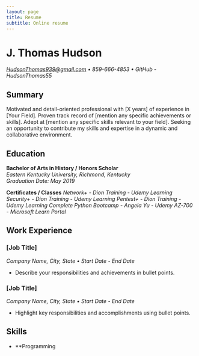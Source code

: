 ```yaml
---
layout: page
title: Resume
subtitle: Online resume
---
```



# J. Thomas Hudson
*HudsonThomas939@gmail.com • 859-666-4853 • GitHub - HudsonThomas55*

## Summary
Motivated and detail-oriented professional with [X years] of experience in [Your Field]. Proven track record of [mention any specific achievements or skills]. Adept at [mention any specific skills relevant to your field]. Seeking an opportunity to contribute my skills and expertise in a dynamic and collaborative environment.

## Education
**Bachelor of Arts in History / Honors Scholar**  
*Eastern Kentucky University, Richmond, Kentucky*  
*Graduation Date: May 2019*

**Certificates / Classes**
*Network+ - Dion Training - Udemy Learning*
*Security+ - Dion Training - Udemy Learning*
*Pentest+ - Dion Training - Udemy Learning*
*Complete Python Bootcamp - Angela Yu - Udemy*
*AZ-700 - Microsoft Learn Portal*

## Work Experience
### [Job Title]
*Company Name, City, State • Start Date - End Date*
- Describe your responsibilities and achievements in bullet points.

### [Job Title]
*Company Name, City, State • Start Date - End Date*
- Highlight key responsibilities and accomplishments using bullet points.

## Skills
- **Programming 
